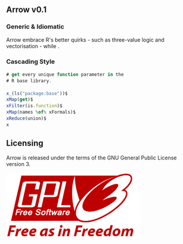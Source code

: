 
Arrow v0.1
-----------------------------------

### Generic & Idiomatic
  
Arrow embrace R's better quirks - such as three-value logic and vectorisation - while . 

### Cascading Style

```javascript
# get every unique function parameter in the 
# R base library.

x_(ls("package:base"))$  
xMap(get)$
xFilter(is.function)$
xMap(names %of% xFormals)$
xReduce(union)$
x
```

## Licensing

Arrow is released under the terms of the GNU General Public License version 3. 

<img src="gpl3.png" height = "180"> </img>
